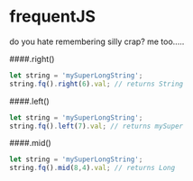# frequentJS
do you hate remembering silly crap? me too.....

####.right()
```js
let string = 'mySuperLongString';
string.fq().right(6).val; // returns String
```

####.left()
```js
let string = 'mySuperLongString';
string.fq().left(7).val; // returns mySuper
```

####.mid()
```js
let string = 'mySuperLongString';
string.fq().mid(8,4).val; // returns Long
```
